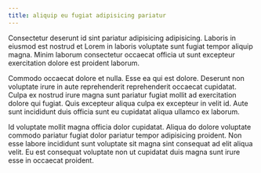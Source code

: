 ```yaml
---
title: aliquip eu fugiat adipisicing pariatur
---
```


Consectetur deserunt id sint pariatur adipisicing adipisicing. Laboris in eiusmod est nostrud et Lorem in laboris voluptate sunt fugiat tempor aliquip magna. Minim laborum consectetur occaecat officia ut sunt excepteur exercitation dolore est proident laborum.

Commodo occaecat dolore et nulla. Esse ea qui est dolore. Deserunt non voluptate irure in aute reprehenderit reprehenderit occaecat cupidatat. Culpa ex nostrud irure magna sunt pariatur fugiat mollit ad exercitation dolore qui fugiat. Quis excepteur aliqua culpa ex excepteur in velit id. Aute sunt incididunt duis officia sunt eu cupidatat aliqua ullamco ex laborum.

Id voluptate mollit magna officia dolor cupidatat. Aliqua do dolore voluptate commodo pariatur fugiat dolor pariatur tempor adipisicing proident. Non esse labore incididunt sunt voluptate sit magna sint consequat ad elit aliqua velit. Eu est consequat voluptate non ut cupidatat duis magna sunt irure esse in occaecat proident.